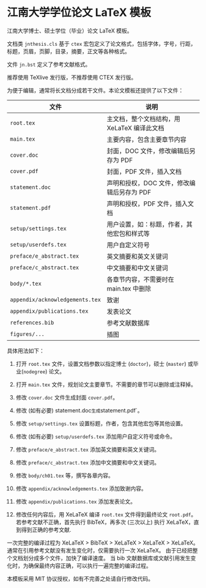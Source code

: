 # 江南大学学位论文 LaTeX 模板

江南大学博士、硕士学位（毕业）论文 LaTeX 模板。

文档类 `jnthesis.cls` 基于 `ctex` 宏包定义了论文格式，包括字体，字号，行距，标题，页眉，页脚，目录，摘要，正文等各种格式。

文件 `jn.bst` 定义了参考文献格式。

推荐使用 TeXlive 发行版，不推荐使用 CTEX 发行版。

为便于编辑，通常将长文档分成若干文件。本论文模板还提供了以下文件：

| 文件                            | 说明                                        |
| ------------------------------- | ------------------------------------------- |
| `root.tex`                      | 主文档，整个文档结构，用 XeLaTeX 编译此文档 |
| `main.tex`                      | 主要内容，包含主要章节内容                  |
| `cover.doc`                     | 封面，DOC 文件，修改编辑后另存为 PDF        |
| `cover.pdf`                     | 封面，PDF 文件，插入文档                    |
| `statement.doc`                 | 声明和授权，DOC 文件，修改编辑后另存为 PDF  |
| `statement.pdf`                 | 声明和授权，PDF 文件，插入文档              |
| `setup/settings.tex`            | 用户设置，如：标题，作者，其他宏包和样式等  |
| `setup/userdefs.tex`            | 用户自定义符号                              |
| `preface/e_abstract.tex`        | 英文摘要和英文关键词                        |
| `preface/c_abstract.tex`        | 中文摘要和中文关键词                        |
| `body/*.tex`                    | 各章节内容，不需要时在 main.tex 中删除      |
| `appendix/acknowledgements.tex` | 致谢                                        |
| `appendix/publications.tex`     | 发表论文                                    |
| `references.bib`                | 参考文献数据库                              |
| `figures/...`                   | 插图                                        |

具体用法如下：

1. 打开 `root.tex` 文件，设置文档参数以指定博士 (`doctor`)，硕士 (`master`) 或毕业(`nodegree`) 论文。

2. 打开 `main.tex` 文件，规划论文主要章节。不需要的章节可以删除或注释掉。

3. 修改 `cover.doc` 文件生成封面 `cover.pdf`。

4. 修改 (如有必要) statement.doc` 生成 `statement.pdf`。

5. 修改 `setup/settings.tex` 设置标题，作者，包含其他宏包等其他设置。

6. 修改 (如有必要) `setup/userdefs.tex` 添加用户自定义符号或命令。

7. 修改 `preface/e_abstract.tex` 添加英文摘要和英文关键词。

8. 修改 `preface/c_abstract.tex` 添加中文摘要和中文关键词。

9. 修改 `body/ch01.tex` 等，撰写各章内容。

10. 修改 `appendix/acknowledgements.tex` 添加致谢内容。

11. 修改 `appendix/publications.tex` 添加发表论文。

12. 修改任何内容后，用 XeLaTeX 编译 `root.tex` 文件得到最终论文 `root.pdf`。若参考文献不正确，首先执行 BibTeX，再多次 (三次以上) 执行 XeLaTeX，直到得到正确的参考文献.

一次完整的编译过程为 XeLaTeX > BibTeX > XeLaTeX > XeLaTeX > XeLaTeX。 通常在引用参考文献没有发生变化时，仅需要执行一次 XeLaTeX。 由于已经把整个文档划分成多个文件，加快了编译速度。 当 bib 文献数据库或文献引用发生变化时，为确保最终内容正确，可以执行一遍完整的编译过程。

本模板采用 MIT 协议授权，如有不完善之处请自行修改代码。

